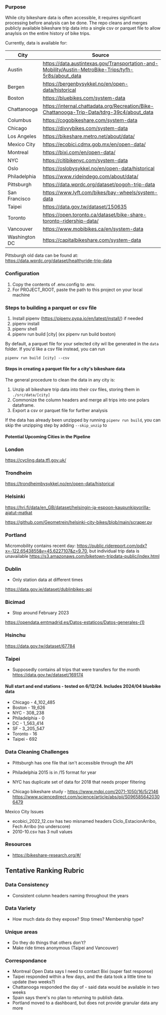 ### Purpose

While city bikeshare data is often accessible, it requires significant processing before analysis can be done. The repo cleans and merges publicly available bikeshare trip data into a single csv or parquet file to allow anaylsis on the entire history of bike trips.

Currently, data is available for:

| City          | Source |
| -----------   | ----------- |
| Austin        | <https://data.austintexas.gov/Transportation-and-Mobility/Austin-MetroBike-Trips/tyfh-5r8s/about_data> |
| Bergen        | <https://bergenbysykkel.no/en/open-data/historical> |
| Boston        | <https://bluebikes.com/system-data>  |
| Chattanooga   | <https://internal.chattadata.org/Recreation/Bike-Chattanooga-Trip-Data/tdrg-39c4/about_data> | 
| Columbus      | <https://cogobikeshare.com/system-data> |
| Chicago       | <https://divvybikes.com/system-data> |
| Los Angeles   | <https://bikeshare.metro.net/about/data/> |
| Mexico City   | <https://ecobici.cdmx.gob.mx/en/open-data/> |
| Montreal      | <https://bixi.com/en/open-data/> |
| NYC           | <https://citibikenyc.com/system-data> |
| Oslo          | <https://oslobysykkel.no/en/open-data/historical> |
| Philadelphia  | <https://www.rideindego.com/about/data/> |
| Pittsburgh    | <https://data.wprdc.org/dataset/pogoh-trip-data> |
| San Francisco | <https://www.lyft.com/bikes/bay-wheels/system-data> |
| Taipei        | <https://data.gov.tw/dataset/150635> | 
| Toronto       | <https://open.toronto.ca/dataset/bike-share-toronto-ridership-data/> |
| Vancouver     | <https://www.mobibikes.ca/en/system-data> | 
| Washington DC | <https://capitalbikeshare.com/system-data> | 

Pittsburgh old data can be found at: https://data.wprdc.org/dataset/healthyride-trip-data

### Configuration

1. Copy the contents of .env.config to .env. 
2. For PROJECT_ROOT, paste the path to this project on your local machine

### Steps to building a parquet or csv file

1. Install pipenv (https://pipenv.pypa.io/en/latest/install/) if needed
2. pipenv install
3. pipenv shell
4. pipenv run build [city] (ex pipenv run build boston)

By default, a parquet file for your selected city wil lbe generated in the `data` folder. If you'd like a csv file instead, you can run 

```
pipenv run build [city] --csv
```

#### Steps in creating a parquet file for a city's bikeshare data

The general procedure to clean the data in any city is:

1. Unzip all bikeshare trip data into their csv files, storing them in `./src/data/[city]`
2. Commonize the column headers and merge all trips into one polars dataframe.
3. Export a csv or parquet file for further analysis

If the data has already been unzipped by running `pipenv run build`, you can skip the unzipping step by adding `--skip_unzip` to

#### Potential Upcoming Cities in the Pipeline

### London 
https://cycling.data.tfl.gov.uk/


### Trondheim
https://trondheimbysykkel.no/en/open-data/historical

### Helsinki

https://hri.fi/data/en_GB/dataset/helsingin-ja-espoon-kaupunkipyorilla-ajatut-matkat

https://github.com/Geometrein/helsinki-city-bikes/blob/main/scraper.py

### Portland
Micromobility contains recent day: https://public.ridereport.com/pdx?x=-122.6543855&y=45.6227107&z=9.70, but individual trip data is unavailable
https://s3.amazonaws.com/biketown-tripdata-public/index.html

### Dublin 
- Only station data at different times

https://data.gov.ie/dataset/dublinbikes-api

### Bicimad
- Stop around February 2023

https://opendata.emtmadrid.es/Datos-estaticos/Datos-generales-(1)

### Hsinchu 

https://data.gov.tw/dataset/67784

### Taipei 

- Supposedly contains all trips that were transfers for the month
https://data.gov.tw/dataset/169174


#### Null start and end stations - tested on 6/12/24. Includes 2024/04 bluebike data
- Chicago - 4_102_485
- Boston - 19_626
- NYC - 308_238
- Philadelphia - 0
- DC - 1_563_414
- SF - 3_205_547
- Toronto - 16 
- Taipei - 692

### Data Cleaning Challenges

- Pittsburgh has one file that isn't accessible through the API

- Philadelphia 2015 is in /15 format for year

- NYC has duplicate set of data for 2018 that needs proper filtering

- Chicago bikeshare study - https://www.mdpi.com/2071-1050/16/5/2146
https://www.sciencedirect.com/science/article/abs/pii/S0965856420306479

Mexico City Issues 
-  ecobici_2022_12.csv has two misnamed headers Ciclo_EstacionArribo, Fech Arribo (no underscore)
- 2010-10.csv has 3 null values


### Resources 

- https://bikeshare-research.org/#/

## Tentative Ranking Rubric

### Data Consistency
- Consistent column headers naming throughout the years 

### Data Variety 
- How much data do they expose? Stop times? Membership type? 

### Unique areas 
- Do they do things that others don't? 
- Make ride times anonymous (Taipei and Vancouver) 



### Correspondance

- Montreal Open Data says I need to contact Bixi (super fast response)
- Taipei responded within a few days, and the data took a little time to update (two weeks?)
- Chattanooga responded the day of - said data would be available in two weeks
- Spain says there's no plan to returning to publish data. 
- Portland moved to a dashboard, but does not provide granular data any more